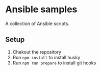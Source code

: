 # Ansible samples

A collection of Ansible scripts.

## Setup
1. Chekout the repository
2. Run `npm install` to install husky
3. Run `npm run prepare` to install git hooks
